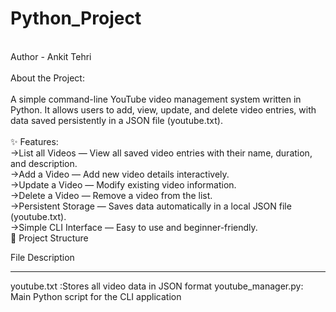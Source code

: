 # Python_Project
<br>
Author - Ankit Tehri
<br>
<br>
About the Project:
<br>
<br>
<bold>A simple command-line YouTube video management system written in Python. 
It allows users to add, view, update, and delete video entries, with data saved persistently in a JSON file (youtube.txt).</bold>
<br>
<br>
✨ Features:
<br>
->List all Videos — View all saved video entries with their name, duration, and description.
<br>
->Add a Video — Add new video details interactively.
<br>
->Update a Video — Modify existing video information.
<br>
->Delete a Video — Remove a video from the list.
<br>
->Persistent Storage — Saves data automatically in a local JSON file (youtube.txt).
<br>
->Simple CLI Interface — Easy to use and beginner-friendly.
<br>
📂 Project Structure

File	Description
<hr>
youtube.txt	:Stores all video data in JSON format
youtube_manager.py:	Main Python script for the CLI application




